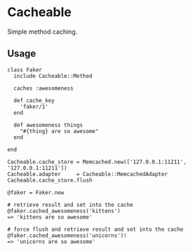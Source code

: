 # Cacheable #

  Simple method caching.

## Usage ##

    class Faker
      include Cacheable::Method

      caches :awesomeness

      def cache_key
        'faker/1'
      end

      def awesomeness things
        "#{thing} are so awesome"
      end

    end

    Cacheable.cache_store = Memcached.new(['127.0.0.1:11211', '127.0.0.1:11211'])
    Cacheable.adapter     = Cacheable::MemcachedAdapter
    Cacheable.cache_store.flush

    @faker = Faker.new
    
    # retrieve result and set into the cache
    @faker.cached_awesomeness('kittens')
    => 'kittens are so awesome'

    # force flush and retrieve result and set into the cache
    @faker.cached_awesomeness('unicorns')!
    => 'unicorns are so awesome'



